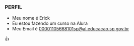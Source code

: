 ### PERFIL 
- Meu nome é Erick
- Eu estou fazendo um curso na Alura
- Meu Email é 00001105668101sp@al.educacao.sp.gov.br

👍
